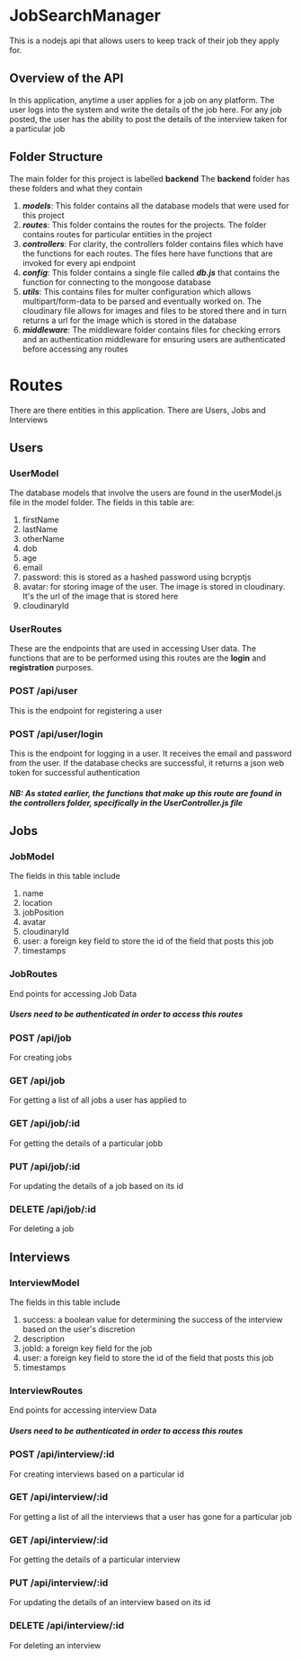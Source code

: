 # JobSearchManager
This is a nodejs api that allows users to keep track of their job they apply for. 

## Overview of the API
In this application, anytime a user applies for a job on any platform. The user logs into the system and write the details of the job here. For any job posted, the user has the ability to post the details of the interview taken for a particular job

## Folder Structure
The main folder for this project is labelled **backend**
The **backend** folder has these folders and what they contain
1. ***models***: This folder contains all the database models that were used for this project
2. ***routes***: This folder contains the routes for the projects. The folder contains routes for particular entiities in the project
3. ***controllers***: For clarity, the controllers folder contains files which have the functions for each routes. The files here have functions that are invoked for every api endpoint
4. ***config***: This folder contains a single file called ***db.js*** that contains the function for connecting to the mongoose database
5. ***utils***: This contains files for multer configuration which allows multipart/form-data to be parsed and eventually worked on. The cloudinary file allows for images and files to be stored there and in turn returns a url for the image which is stored in the database
6. ***middleware***: The middleware folder contains files for checking errors and an authentication middleware for ensuring users are authenticated before accessing any routes

# Routes 
There are there entities in this application. There are Users, Jobs and Interviews

## Users
### UserModel
The database models that involve the users are found in the userModel.js file in the model folder. The fields in this table are:
1. firstName
2. lastName
3. otherName
4. dob
5. age
6. email
7. password: this is stored as a hashed password using bcryptjs
8. avatar: for storing image of the user. The image is stored in cloudinary. It's the url of the image that is stored here
9. cloudinaryId

### UserRoutes
These are the endpoints that are used in accessing User data. The functions that are to be performed using this routes are the **login** and **registration** purposes.

### POST /api/user
This is the endpoint for registering a user

### POST /api/user/login
This is the endpoint for logging in a user. It receives the email and password from the user. If the database checks are successful, it returns a json web token for successful authentication

##### NB: As stated earlier, the functions that make up this route are found in the controllers folder, specifically in the UserController.js file


## Jobs
### JobModel
The fields in this table include
1. name
2. location
3. jobPosition
4. avatar
5. cloudinaryId
6. user: a foreign key field to store the id of the field that posts this job
7. timestamps

### JobRoutes
End points for accessing Job Data

##### Users need to be authenticated in order to access this routes

### POST /api/job
For creating jobs
### GET /api/job
For getting a list of all jobs a user has applied to
### GET /api/job/:id
For getting the details of a particular jobb
### PUT /api/job/:id
For updating the details of a job based on its id
### DELETE /api/job/:id
For deleting a job


## Interviews
### InterviewModel
The fields in this table include
1. success: a boolean value for determining the success of the interview based on  the user's discretion
2. description
3. jobId: a foreign key field for the job
4. user: a foreign key field to store the id of the field that posts this job
5. timestamps

### InterviewRoutes
End points for accessing interview Data

##### Users need to be authenticated in order to access this routes

### POST /api/interview/:id
For creating interviews based on a particular id
### GET /api/interview/:id
For getting a list of all the interviews that a user has gone for a particular job
### GET /api/interview/:id
For getting the details of a particular interview
### PUT /api/interview/:id
For updating the details of an interview based on its id
### DELETE /api/interview/:id
For deleting an interview



